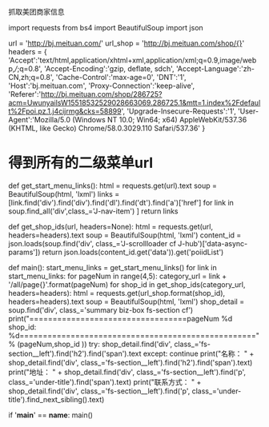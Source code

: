 抓取美团商家信息

import requests
from bs4 import BeautifulSoup
import json

url = 'http://bj.meituan.com/'
url_shop = 'http://bj.meituan.com/shop/{}'
headers = {
    'Accept':'text/html,application/xhtml+xml,application/xml;q=0.9,image/webp,*/*;q=0.8',
    'Accept-Encoding':'gzip, deflate, sdch',
    'Accept-Language':'zh-CN,zh;q=0.8',
    'Cache-Control':'max-age=0',
    'DNT':'1',
    'Host':'bj.meituan.com',
    'Proxy-Connection':'keep-alive',
    'Referer':'http://bj.meituan.com/shop/286725?acm=UwunyailsW15518532529028663069.286725.1&mtt=1.index%2Fdefault%2Fpoi.pz.1.j4cijrmg&cks=58899',
    'Upgrade-Insecure-Requests':'1',
    'User-Agent':'Mozilla/5.0 (Windows NT 10.0; Win64; x64) AppleWebKit/537.36 (KHTML, like Gecko) Chrome/58.0.3029.110 Safari/537.36'
}


# 得到所有的二级菜单url
def get_start_menu_links():
    html = requests.get(url).text
    soup = BeautifulSoup(html, 'lxml')
    links = [link.find('div').find('div').find('dl').find('dt').find('a')['href'] for link in soup.find_all('div',class_='J-nav-item') ]
    return links


def get_shop_ids(url, headers=None):
    html = requests.get(url, headers=headers).text
    soup = BeautifulSoup(html, 'lxml')
    content_id = json.loads(soup.find('div', class_='J-scrollloader cf J-hub')['data-async-params'])
    return json.loads(content_id.get('data')).get('poiidList')


def main():
    start_menu_links = get_start_menu_links()
    for link in start_menu_links:
        for pageNum in range(4,5):
            category_url = link + '/all/page{}'.format(pageNum)
            for shop_id in get_shop_ids(category_url, headers=headers):
                html = requests.get(url_shop.format(shop_id), headers=headers).text
                soup = BeautifulSoup(html, 'lxml')
                shop_detail = soup.find('div', class_='summary biz-box fs-section cf')
                print("==================================pageNum %d  shop_id: %d===================================================" % (pageNum,shop_id ))
                try:
                    shop_detail.find('div', class_='fs-section__left').find('h2').find('span').text
                except:
                    continue
                print("名称：      " + shop_detail.find('div', class_='fs-section__left').find('h2').find('span').text)
                print("地址：      " + shop_detail.find('div', class_='fs-section__left').find('p', class_='under-title').find('span').text)
                print("联系方式：   " + shop_detail.find('div', class_='fs-section__left').find('p', class_='under-title').find_next_sibling().text)


if '__main__' == __name__:
    main()